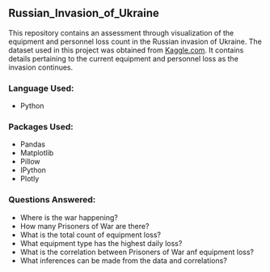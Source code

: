 ## Russian_Invasion_of_Ukraine
This repository contains an assessment through visualization of the equipment and personnel loss count in the Russian invasion of Ukraine.
The dataset used in this project was obtained from [Kaggle.com](https://www.kaggle.com/datasets/piterfm/2022-ukraine-russian-war?datasetId=1967621&sortBy=voteCount). It contains details pertaining to the current equipment and personnel loss as the invasion continues.

### Language Used:
- Python

### Packages Used:
- Pandas
- Matplotlib
- Pillow
- IPython
- Plotly

### Questions Answered:
- Where is the war happening?
- How many Prisoners of War are there?
- What is the total count of equipment loss?
- What equipment type has the highest daily loss?
- What is the correlation between Prisoners of War anf equipment loss?
- What inferences can be made from the data and correlations?
